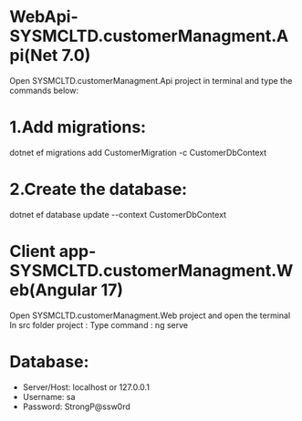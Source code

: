 
# WebApi-SYSMCLTD.customerManagment.Api(Net 7.0)
Open SYSMCLTD.customerManagment.Api project in terminal and type the commands below:

# 1.Add migrations:
 dotnet ef migrations add CustomerMigration -c CustomerDbContext
# 2.Create the database: 
 dotnet ef database update --context CustomerDbContext


# Client app-SYSMCLTD.customerManagment.Web(Angular 17)
Open SYSMCLTD.customerManagment.Web project and open the terminal In src folder   project :
Type command : ng serve


# Database:
* Server/Host: localhost or 127.0.0.1 
* Username: sa
* Password: StrongP@ssw0rd
